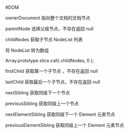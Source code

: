 #DOM

ownerDocument 指向整个文档的文档节点

parentNode 选择父级节点，不存在返回 null

childNodes 获取子节点 NodeList 列表

将 NodeList 转为数组

  Array.prototype.slice.call( childNodes, 0 );

firstChild 获取第一个子节点 ，不存在返回 null

lastChild 获取最后一个子节点，不存在返回 null

nextSibling 获取同级下一个节点

previousSibling 获取同级上一个节点

nextElementSibling 获取同级下一个 Element 元素节点

previousElementSibling 获取同级上一个 Element 元素节点
